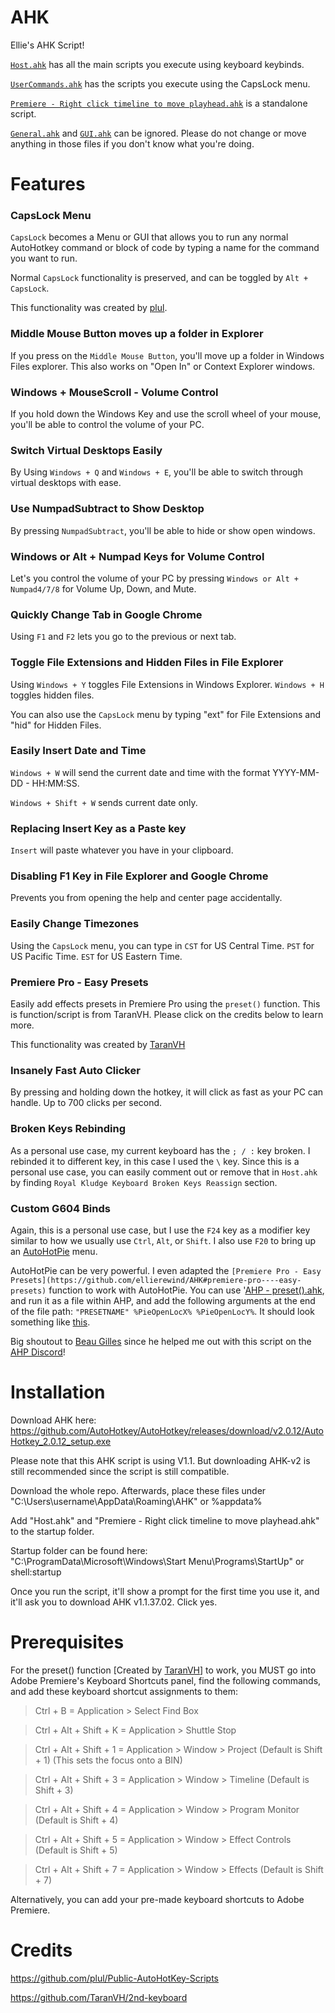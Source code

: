 # AHK

Ellie's AHK Script!

[`Host.ahk`](https://github.com/ellierewind/AHK/blob/main/Host.ahk) has all the main scripts you execute using keyboard keybinds.

[`UserCommands.ahk`](https://github.com/ellierewind/AHK/blob/main/GUI/UserCommands.ahk) has the scripts you execute using the CapsLock menu.

[`Premiere - Right click timeline to move playhead.ahk`](https://github.com/ellierewind/AHK/blob/main/Scripts/Premiere%20-%20Right%20click%20timeline%20to%20move%20playhead.ahk) is a standalone script.

[`General.ahk`](https://github.com/ellierewind/AHK/blob/main/Settings/General.ahk) and [`GUI.ahk`](https://github.com/ellierewind/AHK/blob/main/GUI/GUI.ahk) can be ignored. Please do not change or move anything in those files if you don't know what you're doing.


# Features

### CapsLock Menu

`CapsLock` becomes a Menu or GUI that allows you to run any normal AutoHotkey command or block of code by typing a name for the command you want to run.

Normal `CapsLock` functionality is preserved, and can be toggled by `Alt + CapsLock`.

This functionality was created by [plul](https://github.com/plul/Public-AutoHotKey-Scripts).


### Middle Mouse Button moves up a folder in Explorer

If you press on the `Middle Mouse Button`, you'll move up a folder in Windows Files explorer. This also works on "Open In" or Context Explorer windows.

### Windows + MouseScroll - Volume Control

If you hold down the Windows Key and use the scroll wheel of your mouse, you'll be able to control the volume of your PC.

### Switch Virtual Desktops Easily

By Using `Windows + Q` and `Windows + E`, you'll be able to switch through virtual desktops with ease.

### Use NumpadSubtract to Show Desktop

By pressing `NumpadSubtract`, you'll be able to hide or show open windows.

### Windows or Alt + Numpad Keys for Volume Control

Let's you control the volume of your PC by pressing `Windows or Alt + Numpad4/7/8` for Volume Up, Down, and Mute.

### Quickly Change Tab in Google Chrome

Using `F1` and `F2` lets you go to the previous or next tab.

### Toggle File Extensions and Hidden Files in File Explorer

Using `Windows + Y` toggles File Extensions in Windows Explorer. `Windows + H` toggles hidden files.

You can also use the `CapsLock` menu by typing "ext" for File Extensions and "hid" for Hidden Files.

### Easily Insert Date and Time

`Windows + W` will send the current date and time with the format YYYY-MM-DD - HH:MM:SS.

`Windows + Shift + W` sends current date only.

### Replacing Insert Key as a Paste key

`Insert` will paste whatever you have in your clipboard.

### Disabling F1 Key in File Explorer and Google Chrome

Prevents you from opening the help and center page accidentally.

### Easily Change Timezones

Using the `CapsLock` menu, you can type in `CST` for US Central Time. `PST` for US Pacific Time. `EST` for US Eastern Time.

### Premiere Pro  - Easy Presets

Easily add effects presets in Premiere Pro using the `preset()` function. This is function/script is from TaranVH. Please click on the credits below to learn more.

This functionality was created by [TaranVH](https://github.com/TaranVH/2nd-keyboard)

### Insanely Fast Auto Clicker

By pressing and holding down the hotkey, it will click as fast as your PC can handle. Up to 700 clicks per second.

### Broken Keys Rebinding

As a personal use case, my current keyboard has the `; / :` key broken. I rebinded it to different key, in this case I used the `\` key. Since this is a personal use case, you can easily comment out or remove that in `Host.ahk` by finding `Royal Kludge Keyboard Broken Keys Reassign` section.

### Custom G604 Binds

Again, this is a personal use case, but I use the `F24` key as a modifier key similar to how we usually use  `Ctrl`, `Alt`, or `Shift`. I also use `F20` to bring up an [AutoHotPie](https://github.com/dumbeau/AutoHotPie) menu.

AutoHotPie can be very powerful. I even adapted the `[Premiere Pro - Easy Presets](https://github.com/ellierewind/AHK#premiere-pro----easy-presets)` function to work with AutoHotPie. You can use '[AHP - preset().ahk](https://github.com/ellierewind/AHK/blob/main/Scripts/AHP%20-%20preset().ahk), and run it as a file within AHP, and add the following arguments at the end of the file path: `"PRESETNAME" %PieOpenLocX% %PieOpenLocY%`. It should look something like [this](insertimagelink).

Big shoutout to [Beau Gilles](https://github.com/dumbeau/AutoHotPie) since he helped me out with this script on the [AHP Discord](https://discord.gg/yszsupzR7d)!

# Installation

Download AHK here: https://github.com/AutoHotkey/AutoHotkey/releases/download/v2.0.12/AutoHotkey_2.0.12_setup.exe

Please note that this AHK script is using V1.1. But downloading AHK-v2 is still recommended since the script is still compatible.

Download the whole repo. Afterwards, place these files under "C:\Users\username\AppData\Roaming\AHK" or %appdata%

Add "Host.ahk" and "Premiere - Right click timeline to move playhead.ahk" to the startup folder.

Startup folder can be found here: "C:\ProgramData\Microsoft\Windows\Start Menu\Programs\StartUp" or shell:startup

Once you run the script, it'll show a prompt for the first time you use it, and it'll ask you to download AHK v1.1.37.02. Click yes.

# Prerequisites
 For the preset() function [Created by [TaranVH](https://github.com/TaranVH/2nd-keyboard)] to work, you MUST go into Adobe Premiere's Keyboard Shortcuts panel, find the following commands, and add these keyboard shortcut assignments to them:
 
 >Ctrl +               B  =      Application > Select Find Box

 >Ctrl + Alt + Shift + K =      Application > Shuttle Stop

 >Ctrl + Alt + Shift + 1 =      Application > Window > Project         (Default is Shift + 1) 
(This sets the focus onto a BIN) 

 >Ctrl + Alt + Shift + 3 =      Application > Window > Timeline        (Default is Shift + 3)

 >Ctrl + Alt + Shift + 4 =      Application > Window > Program Monitor (Default is Shift + 4)

 >Ctrl + Alt + Shift + 5 =      Application > Window > Effect Controls (Default is Shift + 5)

 >Ctrl + Alt + Shift + 7 =      Application > Window > Effects         (Default is Shift + 7)
 

 Alternatively, you can add your pre-made keyboard shortcuts to Adobe Premiere.

# Credits

https://github.com/plul/Public-AutoHotKey-Scripts

https://github.com/TaranVH/2nd-keyboard
